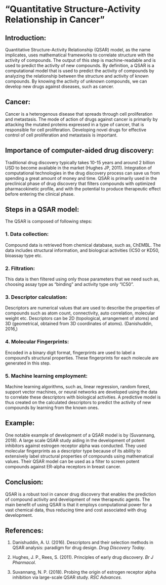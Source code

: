 # **“Quantitative Structure-Activity Relationship in Cancer”**

## **Introduction:**

Quantitative Structure-Activity Relationship (QSAR) model, as the name implicates, uses mathematical frameworks to correlate structure with the activity of compounds. The output of this step is machine-readable and is used to predict the activity of new compounds. By definition, a QSAR is a computational model that is used to predict the activity of compounds by analyzing the relationship between the structure and activity of known compounds. By knowing the activity of unknown compounds, we can develop new drugs against diseases, such as cancer.

## **Cancer:**

Cancer is a heterogenous disease that spreads through cell proliferation and metastasis. The mode of action of drugs against cancer is primarily by attacking the mutated proteins expressed in a type of cancer, that is responsible for cell proliferation. Developing novel drugs for effective control of cell proliferation and metastasis is important.

## **Importance of computer-aided drug discovery:**

Traditional drug discovery typically takes 10-15 years and around 2 billion USD to become available in the market <!--[if supportFields]><span style='mso-element:
 field-begin'></span><span style='mso-ansi-language:EN-US'><span
 style='mso-spacerun:yes'> </span></span><span lang=EN-US style='mso-ansi-language:
 EN-US'>CITATION Hug11 \l 1033 </span><span style='mso-element:field-separator'></span><![endif]-->(Hughes JP, 2011)<!--[if supportFields]><span
 style='mso-element:field-end'></span><![endif]-->. Integration of computational technologies in the drug discovery process can save us from spending a great amount of money and time. QSAR is primarily used in the preclinical phase of drug discovery that filters compounds with optimized pharmacokinetic profile, and with the potential to produce therapeutic effect before entering the clinical phase.

## **Steps in a QSAR model:**

The QSAR is composed of following steps:

### 1. **Data collection:** 
Compound data is retrieved from chemical database, such as, ChEMBL. The data includes structural information, and biological activities (IC50 or KD50, bioassay type etc.

### 2. **Filtration:** 
This data is then filtered using only those parameters that we need such as, choosing assay type as “binding” and activity type only “IC50”.

### 3. **Descriptor calculation:** 
Descriptors are numerical values that are used to describe the properties of compounds such as atom count, connectivity, auto correlation, molecular weight etc. Descriptors can be 2D (topological, arrangement of atoms) and 3D (geometrical, obtained from 3D coordinates of atoms). <!--[if supportFields]><span style='mso-element:field-begin'></span><span
 style='mso-ansi-language:EN-US'><span style='mso-spacerun:yes'> </span></span><span
 lang=EN-US style='mso-ansi-language:EN-US'>CITATION Dan16 \l 1033 </span><span
 style='mso-element:field-separator'></span><![endif]-->(Danishuddin, 2016,)<!--[if supportFields]><span
 style='mso-element:field-end'></span><![endif]-->

### 4. **Molecular Fingerprints:** 
Encoded in a binary digit format, fingerprints are used to label a compound’s structural properties. These fingerprints for each molecule are generated in this step.&#x20;

### 5. **Machine learning employment:** 
Machine learning algorithms, such as, linear regression, random forest, support vector machines, or neural networks are developed using the data to correlate these descriptors with biological activities. A predictive model is thus created on the calculated descriptors to predict the activity of new compounds by learning from the known ones.

## **Example:**

One notable example of development of a QSAR model is by <!--[if supportFields]><span style='mso-element:
 field-begin'></span><span style='mso-ansi-language:EN-US'><span
 style='mso-spacerun:yes'> </span></span><span lang=EN-US style='mso-ansi-language:
 EN-US'>CITATION Suv181 \l 1033 </span><span style='mso-element:field-separator'></span><![endif]-->(Suvannang, 2018)<!--[if supportFields]><span
 style='mso-element:field-end'></span><![endif]-->. A large scale QSAR study aiding in the development of potent inhibitors against estrogen receptor alpha was conducted. They used molecular fingerprints as a descriptor type because of its ability to extensively label structural properties of compounds using mathematical values. Their QSAR model can be used as a filter to screen potent compounds against ER-alpha receptors in breast cancer.

## **Conclusion:**

QSAR is a robust tool in cancer drug discovery that enables the prediction of compound activity and development of new therapeutic agents. The main benefit of using QSAR is that it employs computational power for a vast chemical data, thus reducing time and cost associated with drug development.


## **References:**

1. Danishuddin, A. U. (2016). Descriptors and their selection methods in QSAR analysis: paradigm for drug design. _Drug Discovery Today_.

2. Hughes, J. P., Rees, S. (2011). Principles of early drug discovery. _Br J Pharmacol_.

3. Suvannang, N. P. (2018). Probing the origin of estrogen receptor alpha inhibition via large-scale QSAR study. _RSC Advances_.
 

 

 
